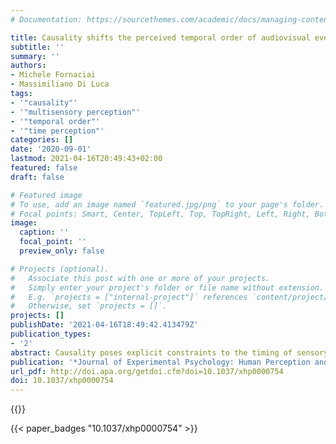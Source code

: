 ```yaml
---
# Documentation: https://sourcethemes.com/academic/docs/managing-content/

title: Causality shifts the perceived temporal order of audiovisual events.
subtitle: ''
summary: ''
authors:
- Michele Fornaciai
- Massimiliano Di Luca
tags:
- '"causality"'
- '"multisensory perception"'
- '"temporal order"'
- '"time perception"'
categories: []
date: '2020-09-01'
lastmod: 2021-04-16T20:49:43+02:00
featured: false
draft: false

# Featured image
# To use, add an image named `featured.jpg/png` to your page's folder.
# Focal points: Smart, Center, TopLeft, Top, TopRight, Left, Right, BottomLeft, Bottom, BottomRight.
image:
  caption: ''
  focal_point: ''
  preview_only: false

# Projects (optional).
#   Associate this post with one or more of your projects.
#   Simply enter your project's folder or file name without extension.
#   E.g. `projects = ["internal-project"]` references `content/project/deep-learning/index.md`.
#   Otherwise, set `projects = []`.
projects: []
publishDate: '2021-04-16T18:49:42.413479Z'
publication_types:
- '2'
abstract: Causality poses explicit constraints to the timing of sensory signals produced by events, as sound travels slower than light, making auditory stimulation to lag visual stimulation. Previous studies show that implied causality between unrelated events can change the tolerance of simultaneity judgments for audiovisual asynchronies. Here, we tested whether apparent causality between audiovisual events may also affect their perceived temporal order. To this aim, we used a disambiguated stream-bounce display, with stimuli either bouncing or streaming upon each other. These two possibilities were accompanied by a sound played around the time of contact between the objects, which could be perceived as causally related to the visual event according to the condition. Participants reported whether the visual contact occurred before or after the sound. Our results show that when the audiovisual stimuli are consistent with a causal interpretation (i.e., the bounce caused the sound), their perceived temporal order is systematically biased. Namely, a stimulus dynamic consistent with a causal relation induces a perceptual delay in the audio component, even if the sound was presented first. We thus conclude that causality can systematically bias the perceived temporal order of events, possibly due to expectations based on the dynamics of events in the real world.
publication: '*Journal of Experimental Psychology: Human Perception and Performance*'
url_pdf: http://doi.apa.org/getdoi.cfm?doi=10.1037/xhp0000754
doi: 10.1037/xhp0000754
---
```


{{<youtube id="J7dcS68V4GE">}}

{{< paper_badges "10.1037/xhp0000754" >}}
